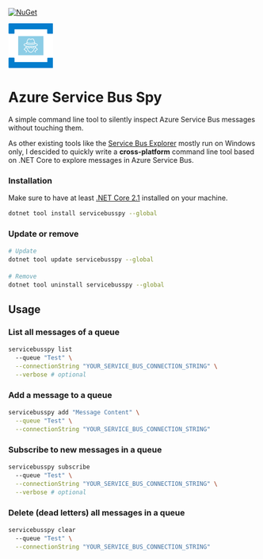 [![NuGet](https://img.shields.io/nuget/vpre/servicebusspy.svg)](https://www.nuget.org/packages/ServiceBusSpy)

<img src="https://raw.githubusercontent.com/robinmanuelthiel/servicebusspy/master/logo.png" height="90">

# Azure Service Bus Spy

A simple command line tool to silently inspect Azure Service Bus messages without touching them.

As other existing tools like the [Service Bus Explorer](https://github.com/paolosalvatori/ServiceBusExplorer) mostly run on Windows only, I descided to quickly write a **cross-platform** command line tool based on .NET Core to explore messages in Azure Service Bus.

### Installation

Make sure to have at least [.NET Core 2.1](https://dotnet.microsoft.com/download) installed on your machine.

```bash
dotnet tool install servicebusspy --global
```

### Update or remove

```bash
# Update
dotnet tool update servicebusspy --global

# Remove
dotnet tool uninstall servicebusspy --global
```

## Usage

### List all messages of a queue

```bash
servicebusspy list 
  --queue "Test" \
  --connectionString "YOUR_SERVICE_BUS_CONNECTION_STRING" \
  --verbose # optional
```

### Add a message to a queue

```bash
servicebusspy add "Message Content" \
  --queue "Test" \
  --connectionString "YOUR_SERVICE_BUS_CONNECTION_STRING"
```

### Subscribe to new messages in a queue

```bash
servicebusspy subscribe 
  --queue "Test" \
  --connectionString "YOUR_SERVICE_BUS_CONNECTION_STRING" \
  --verbose # optional
```

### Delete (dead letters) all messages in a queue

```bash
servicebusspy clear 
  --queue "Test" \
  --connectionString "YOUR_SERVICE_BUS_CONNECTION_STRING"
```
